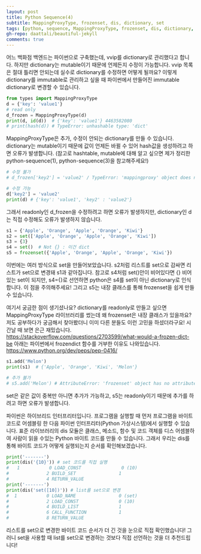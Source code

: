 ```yaml
---
layout: post
title: Python Sequence(4)
subtitle: MappingProxyType, frozenset, dis, dictionary, set
tags: [python, sequence, MappingProxyType, frozenset, dis, dictionary, set]
gh-repo: daattali/beautiful-jekyll
comments: true
---
```


어느 백화점 백엔드는 파이썬으로 구축했는데, vvip를 dictionary로 관리했다고 합니다. 하지만 dictionary는 mutable이기 때문에 언제든지 수정이 가능합니다. vvip 목록은 절대 틀리면 안되는데 실수로 dictionary를 수정하면 어떻게 될까요?
이렇게 dictionary를 immutable로 관리하고 싶을 때 파이썬에서 만들어진 immutable dictionary로 변경할 수 있습니다.

```python
from types import MappingProxyType
d = {'key': 'value1'}
# read only
d_frozen = MappingProxyType(d)
print(d, id(d))  # {'key': 'value1'} 4463582080
# print(hash(d)) # TypeError: unhashable type: 'dict'
```

MappingProxyType은 추가, 수정이 안되는 dictionary를 만들 수 있습니다. dictionary는 mutable이기 때문에 값이 언제든 바뀔 수 있어 hash값을 생성하려고 하면 오류가 발생합니다.
(참고로 hashtable, mutable에 대해 알고 싶으면 제가 정리한 python-sequence(1), python-sequence(3)을 참고해주세요!)

```python
# 수정 불가
# d_frozen['key2'] = 'value2' / TypeError: 'mappingproxy' object does not support item assignment

# 수정 가능
d['key2'] = 'value2'
print(d) # {'key': 'value1', 'key2' : 'value2'}
```

그래서 readonly인 d_frozen을 수정하려고 하면 오류가 발생하지만, dictionary인 d는 직접 수정해도 오류가 발생하지 않습니다.

```python
s1 = {'Apple', 'Orange', 'Apple', 'Orange', 'Kiwi'}
s2 = set(['Apple', 'Orange', 'Apple', 'Orange', 'Kiwi'])
s3 = {3}
s4 = set()  # Not {} : 이건 dict
s5 = frozenset({'Apple', 'Orange', 'Apple', 'Orange', 'Kiwi'})
```

이번에는 여러 방식으로 set을 만들어보았습니다. s2처럼 리스트를 set으로 감싸면 리스트가 set으로 변경돼 s1과 같아집니다.
참고로 s4처럼 set()안이 비어있다면 {} 비어있는 set이 되지만, s4={}로 선언하면 python은 s4를 set이 아닌 dictionary로 인식합니다. 이 점을 주의해주세요! 그리고 s5는 내장 클래스를 통해 frozenset을 쉽게 만들 수 있습니다.

여기서 궁금한 점이 생기셨나요? dictionary를 readonly로 만들고 싶으면 MappingProxyType 라이브러리를 썼는데 왜 frozenset은 내장 클래스가 있을까요?
저도 공부하다가 궁금해서 찾아봤더니 이미 다른 분들도 이런 고민을 하셨더라구요! 시간날 때 보면 은근 재밌습니다.
<https://stackoverflow.com/questions/2703599/what-would-a-frozen-dict-be>
아래는 파이썬에서 frozendict 함수를 거부한 이유도 나와있습니다.
<https://www.python.org/dev/peps/pep-0416/>

```python
s1.add('Melon')
print(s1)  # {'Apple', 'Orange', 'Kiwi', 'Melon'}

# 추가 불가
# s5.add('Melon') # AttributeError: 'frozenset' object has no attribute 'add'
```

set은 같은 값이 중복만 아니면 추가가 가능하고, s5는 readonly이기 때문에 추가를 하려고 하면 오류가 발생합니다.

파이썬은 하이브리드 인터프리터입니다. 프로그램을 실행할 때 먼저 프로그램을 바이트 코드로 어셈블링 한 다음 파이썬 인터프리터(Python 가상시스템)에서 실행할 수 있습니다. 표준 라이브러리의 dis 모듈은 클래스, 메소드, 함수 및 코드 객체를 디스 어셈블하여 사람이 읽을 수있는 Python 바이트 코드를 만들 수 있습니다.
그래서 우리는 dis를 통해 바이트 코드가 어떻게 실행되는지 순서를 확인해보겠습니다.

```python
print('-------')
print(dis('{10}')) # set 코드를 직접 실행
#   1           0 LOAD_CONST               0 (10)
#              2 BUILD_SET                1
#              4 RETURN_VALUE
print('-------')
print(dis('set([10])')) # list를 set으로 변경
#  1           0 LOAD_NAME                0 (set)
#              2 LOAD_CONST               0 (10)
#              4 BUILD_LIST               1
#              6 CALL_FUNCTION            1
#              8 RETURN_VALUE
```

리스트를 set으로 변경한 바이트 코드 순서가 더 긴 것을 눈으로 직접 확인했습니다! 그러니 set을 사용할 때 list를 set으로 변경하는 것보다 직접 선언하는 것을 더 추천드립니다!
